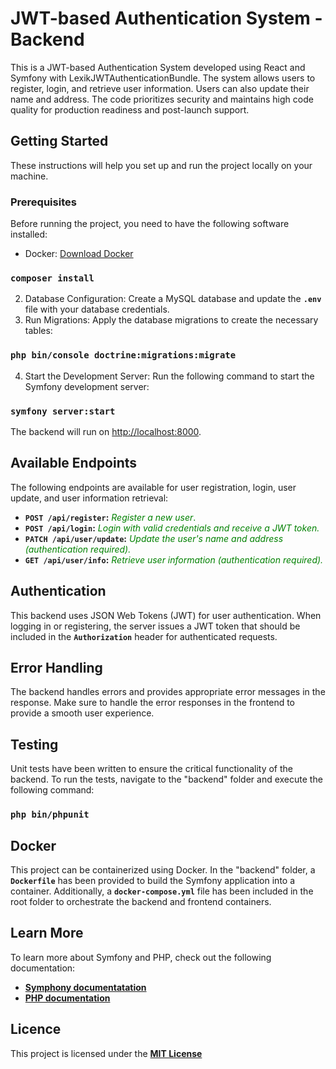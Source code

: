 #  JWT-based Authentication System - Backend
This is a JWT-based Authentication System developed using React and Symfony with LexikJWTAuthenticationBundle. The system allows users to register, login, and retrieve user information. Users can also update their name and address. The code prioritizes security and maintains high code quality for production readiness and post-launch support.


## Getting Started

These instructions will help you set up and run the project locally on your machine.

### Prerequisites
Before running the project, you need to have the following software installed:

- Docker: [Download Docker](https://www.docker.com/get-started)

### `composer install`

2. Database Configuration: Create a MySQL database and update the **`.env`** file with your database credentials.
3. Run Migrations: Apply the database migrations to create the necessary tables:

### `php bin/console doctrine:migrations:migrate`

4. Start the Development Server: Run the following command to start the Symfony development server:

### `symfony server:start`

The backend will run on [http://localhost:8000](http://localhost:8000).


## Available Endpoints

The following endpoints are available for user registration, login, user update, and user information retrieval:

- **`POST /api/register`:** <span style="color: #008000;">_Register a new user_.</span>
- **`POST /api/login`:** <span style="color: #008000;">_Login with valid credentials and receive a JWT token._</span>
- **`PATCH /api/user/update`:** <span style="color: #008000;">_Update the user's name and address (authentication required)._</span>
- **`GET /api/user/info`:** <span style="color: #008000;">_Retrieve user information (authentication required)._</span>


## Authentication
This backend uses JSON Web Tokens (JWT) for user authentication. When logging in or registering, the server issues a JWT token that should be included in the **`Authorization`** header for authenticated requests.


## Error Handling
The backend handles errors and provides appropriate error messages in the response. Make sure to handle the error responses in the frontend to provide a smooth user experience.


## Testing
Unit tests have been written to ensure the critical functionality of the backend. To run the tests, navigate to the "backend" folder and execute the following command:
### `php bin/phpunit`


## Docker
This project can be containerized using Docker. In the "backend" folder, a **`Dockerfile`** has been provided to build the Symfony application into a container. Additionally, a **`docker-compose.yml`** file has been included in the root folder to orchestrate the backend and frontend containers.


## Learn More
To learn more about Symfony and PHP, check out the following documentation:

- **[Symphony documentatation](https://symfony.com/doc/current/index.html)**
- **[PHP documentation](https://www.php.net/docs.php)**

## Licence

This project is licensed under the **[MIT License](https://opensource.org/license/mit/)**
